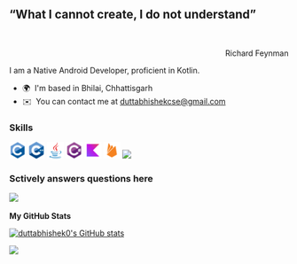 <p align='center'>
	<h2>
		“What I cannot create, I do not understand”
	</h2>
</p>
<br>
<p align='right'>
	Richard Feynman
</p>




I am a Native Android Developer, proficient in Kotlin.

* 🌍  I'm based in Bhilai, Chhattisgarh
* ✉️  You can contact me at [duttabhishekcse@gmail.com](mailto:duttabhishekcse@gmail.com)

### Skills


<code><img height="30" src="https://raw.githubusercontent.com/devicons/devicon/master/icons/c/c-original.svg"></code>
<code><img height="30" src="https://raw.githubusercontent.com/devicons/devicon/master/icons/cplusplus/cplusplus-original.svg"></code>
<code><img height="30" src="https://raw.githubusercontent.com/devicons/devicon/master/icons/java/java-original.svg"></code>
<code><img height="30" src="https://raw.githubusercontent.com/devicons/devicon/master/icons/csharp/csharp-original.svg"></code>
<code><img height="30" src="https://raw.githubusercontent.com/devicons/devicon/master/icons/kotlin/kotlin-original.svg"></code>
<code><img height="30" src="https://raw.githubusercontent.com/devicons/devicon/master/icons/firebase/firebase-plain.svg"></code>
<code><img height="30" src="https://www.vectorlogo.zone/logos/figma/figma-icon.svg"></code>

### Sctively answers questions here

<a href="https://www.stackoverflow.com/users/14291243/abhishek-dutt" target="_blank" rel="noreferrer"><img src="https://camo.githubusercontent.com/02cee99035e88f060013a59218f4877b143c1f648de2955ddb5e43eb302aebfb/68747470733a2f2f737461636b65786368616e67652e636f6d2f75736572732f666c6169722f31383731363731302e706e67"  /></a>

<b>My GitHub Stats</b>

<a href="http://www.github.com/duttabhishek0"><img src="https://github-readme-stats.vercel.app/api?username=duttabhishek0&show_icons=true&hide=&count_private=true&title_color=0891b2&text_color=ffffff&icon_color=0891b2&bg_color=1c1917&hide_border=true&show_icons=true" alt="duttabhishek0's GitHub stats" /></a>

<a href="http://www.github.com/duttabhishek0"><img src="https://github-readme-streak-stats.herokuapp.com/?user=duttabhishek0&stroke=ffffff&background=1c1917&ring=0891b2&fire=0891b2&currStreakNum=ffffff&currStreakLabel=0891b2&sideNums=ffffff&sideLabels=ffffff&dates=ffffff&hide_border=true" /></a>
